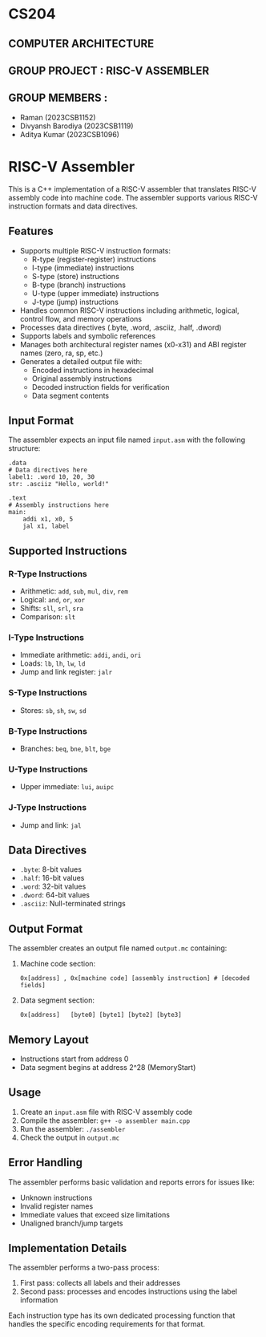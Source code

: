 # CS204 
## COMPUTER ARCHITECTURE

## GROUP PROJECT : RISC-V ASSEMBLER

## GROUP MEMBERS : 
- Raman (2023CSB1152)
- Divyansh Barodiya (2023CSB1119)
- Aditya Kumar (2023CSB1096)


# RISC-V Assembler

This is a C++ implementation of a RISC-V assembler that translates RISC-V assembly code into machine code. The assembler supports various RISC-V instruction formats and data directives.

## Features

- Supports multiple RISC-V instruction formats:
  - R-type (register-register) instructions
  - I-type (immediate) instructions
  - S-type (store) instructions
  - B-type (branch) instructions
  - U-type (upper immediate) instructions
  - J-type (jump) instructions
- Handles common RISC-V instructions including arithmetic, logical, control flow, and memory operations
- Processes data directives (.byte, .word, .asciiz, .half, .dword)
- Supports labels and symbolic references
- Manages both architectural register names (x0-x31) and ABI register names (zero, ra, sp, etc.)
- Generates a detailed output file with:
  - Encoded instructions in hexadecimal
  - Original assembly instructions
  - Decoded instruction fields for verification
  - Data segment contents

## Input Format

The assembler expects an input file named `input.asm` with the following structure:

```
.data
# Data directives here
label1: .word 10, 20, 30
str: .asciiz "Hello, world!"

.text
# Assembly instructions here
main:
    addi x1, x0, 5
    jal x1, label
```

## Supported Instructions

### R-Type Instructions
- Arithmetic: `add`, `sub`, `mul`, `div`, `rem`
- Logical: `and`, `or`, `xor`
- Shifts: `sll`, `srl`, `sra`
- Comparison: `slt`

### I-Type Instructions
- Immediate arithmetic: `addi`, `andi`, `ori`
- Loads: `lb`, `lh`, `lw`, `ld`
- Jump and link register: `jalr`

### S-Type Instructions
- Stores: `sb`, `sh`, `sw`, `sd`

### B-Type Instructions
- Branches: `beq`, `bne`, `blt`, `bge`

### U-Type Instructions
- Upper immediate: `lui`, `auipc`

### J-Type Instructions
- Jump and link: `jal`

## Data Directives

- `.byte`: 8-bit values
- `.half`: 16-bit values
- `.word`: 32-bit values
- `.dword`: 64-bit values
- `.asciiz`: Null-terminated strings

## Output Format

The assembler creates an output file named `output.mc` containing:

1. Machine code section:
   ```
   0x[address] , 0x[machine code] [assembly instruction] # [decoded fields]
   ```

2. Data segment section:
   ```
   0x[address]   [byte0] [byte1] [byte2] [byte3]
   ```

## Memory Layout

- Instructions start from address 0
- Data segment begins at address 2^28 (MemoryStart)

## Usage

1. Create an `input.asm` file with RISC-V assembly code
2. Compile the assembler: `g++ -o assembler main.cpp`
3. Run the assembler: `./assembler`
4. Check the output in `output.mc`

## Error Handling

The assembler performs basic validation and reports errors for issues like:
- Unknown instructions
- Invalid register names
- Immediate values that exceed size limitations
- Unaligned branch/jump targets

## Implementation Details

The assembler performs a two-pass process:
1. First pass: collects all labels and their addresses
2. Second pass: processes and encodes instructions using the label information

Each instruction type has its own dedicated processing function that handles the specific encoding requirements for that format.
